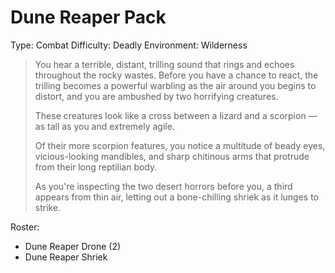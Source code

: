 # Dune Reaper Pack

Type: Combat
Difficulty: Deadly
Environment: Wilderness

> You hear a terrible, distant, trilling sound that rings and echoes throughout the rocky wastes. Before you have a chance to react, the trilling becomes a powerful warbling as the air around you begins to distort, and you are ambushed by two horrifying creatures.
> 
> These creatures look like a cross between a lizard and a scorpion — as tall as you and extremely agile.
> 
> Of their more scorpion features, you notice a multitude of beady eyes, vicious-looking mandibles, and sharp chitinous arms that protrude from their long reptilian body.
> 
> As you're inspecting the two desert horrors before you, a third appears from thin air, letting out a bone-chilling shriek as it lunges to strike.

Roster:
- Dune Reaper Drone (2)
- Dune Reaper Shriek